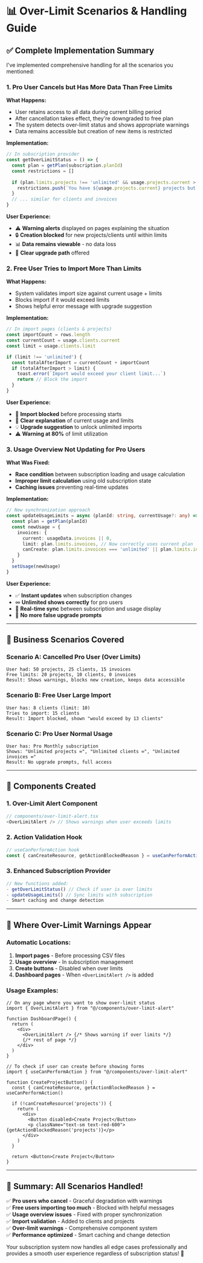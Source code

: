 # 📊 Over-Limit Scenarios & Handling Guide

## ✅ Complete Implementation Summary

I've implemented comprehensive handling for all the scenarios you mentioned:

### 1. **Pro User Cancels but Has More Data Than Free Limits**

**What Happens:**
- User retains access to all data during current billing period
- After cancellation takes effect, they're downgraded to free plan
- The system detects over-limit status and shows appropriate warnings
- Data remains accessible but creation of new items is restricted

**Implementation:**
```typescript
// In subscription provider
const getOverLimitStatus = () => {
  const plan = getPlan(subscription.planId)
  const restrictions = []
  
  if (plan.limits.projects !== 'unlimited' && usage.projects.current > plan.limits.projects) {
    restrictions.push(`You have ${usage.projects.current} projects but your current plan only allows ${plan.limits.projects}. Some features may be limited.`)
  }
  // ... similar for clients and invoices
}
```

**User Experience:**
- ⚠️ **Warning alerts** displayed on pages explaining the situation
- 🔒 **Creation blocked** for new projects/clients until within limits
- 📊 **Data remains viewable** - no data loss
- 🔄 **Clear upgrade path** offered

### 2. **Free User Tries to Import More Than Limits**

**What Happens:**
- System validates import size against current usage + limits
- Blocks import if it would exceed limits
- Shows helpful error message with upgrade suggestion

**Implementation:**
```typescript
// In import pages (clients & projects)
const importCount = rows.length
const currentCount = usage.clients.current
const limit = usage.clients.limit

if (limit !== 'unlimited') {
  const totalAfterImport = currentCount + importCount
  if (totalAfterImport > limit) {
    toast.error(`Import would exceed your client limit...`)
    return // Block the import
  }
}
```

**User Experience:**
- 🛑 **Import blocked** before processing starts
- 📝 **Clear explanation** of current usage and limits
- 💡 **Upgrade suggestion** to unlock unlimited imports
- ⚠️ **Warning at 80%** of limit utilization

### 3. **Usage Overview Not Updating for Pro Users** 

**What Was Fixed:**
- **Race condition** between subscription loading and usage calculation
- **Improper limit calculation** using old subscription state
- **Caching issues** preventing real-time updates

**Implementation:**
```typescript
// New synchronization approach
const updateUsageLimits = async (planId: string, currentUsage?: any) => {
  const plan = getPlan(planId)
  const newUsage = {
    invoices: { 
      current: usageData.invoices || 0, 
      limit: plan.limits.invoices, // Now correctly uses current plan
      canCreate: plan.limits.invoices === 'unlimited' || plan.limits.invoices !== 'none'
    }
  }
  setUsage(newUsage)
}
```

**User Experience:**
- ✅ **Instant updates** when subscription changes
- ∞ **Unlimited shows correctly** for pro users
- 🔄 **Real-time sync** between subscription and usage display
- 🚫 **No more false upgrade prompts**

---

## 🎯 Business Scenarios Covered

### Scenario A: Cancelled Pro User (Over Limits)
```
User had: 50 projects, 25 clients, 15 invoices
Free limits: 20 projects, 10 clients, 0 invoices
Result: Shows warnings, blocks new creation, keeps data accessible
```

### Scenario B: Free User Large Import
```
User has: 8 clients (limit: 10)
Tries to import: 15 clients
Result: Import blocked, shown "would exceed by 13 clients"
```

### Scenario C: Pro User Normal Usage
```
User has: Pro Monthly subscription
Shows: "Unlimited projects ∞", "Unlimited clients ∞", "Unlimited invoices ∞"
Result: No upgrade prompts, full access
```

---

## 🔧 Components Created

### 1. **Over-Limit Alert Component**
```typescript
// components/over-limit-alert.tsx
<OverLimitAlert /> // Shows warnings when user exceeds limits
```

### 2. **Action Validation Hook**
```typescript
// useCanPerformAction hook
const { canCreateResource, getActionBlockedReason } = useCanPerformAction()
```

### 3. **Enhanced Subscription Provider**
```typescript
// New functions added:
- getOverLimitStatus() // Check if user is over limits
- updateUsageLimits() // Sync limits with subscription
- Smart caching and change detection
```

---

## 📱 Where Over-Limit Warnings Appear

### Automatic Locations:
1. **Import pages** - Before processing CSV files
2. **Usage overview** - In subscription management
3. **Create buttons** - Disabled when over limits
4. **Dashboard pages** - When `<OverLimitAlert />` is added

### Usage Examples:
```tsx
// On any page where you want to show over-limit status
import { OverLimitAlert } from "@/components/over-limit-alert"

function DashboardPage() {
  return (
    <div>
      <OverLimitAlert /> {/* Shows warning if over limits */}
      {/* rest of page */}
    </div>
  )
}

// To check if user can create before showing forms
import { useCanPerformAction } from "@/components/over-limit-alert"

function CreateProjectButton() {
  const { canCreateResource, getActionBlockedReason } = useCanPerformAction()
  
  if (!canCreateResource('projects')) {
    return (
      <div>
        <Button disabled>Create Project</Button>
        <p className="text-sm text-red-600">{getActionBlockedReason('projects')}</p>
      </div>
    )
  }
  
  return <Button>Create Project</Button>
}
```

---

## 🎉 Summary: All Scenarios Handled!

✅ **Pro users who cancel** - Graceful degradation with warnings  
✅ **Free users importing too much** - Blocked with helpful messages  
✅ **Usage overview issues** - Fixed with proper synchronization  
✅ **Import validation** - Added to clients and projects  
✅ **Over-limit warnings** - Comprehensive component system  
✅ **Performance optimized** - Smart caching and change detection  

Your subscription system now handles all edge cases professionally and provides a smooth user experience regardless of subscription status! 🚀